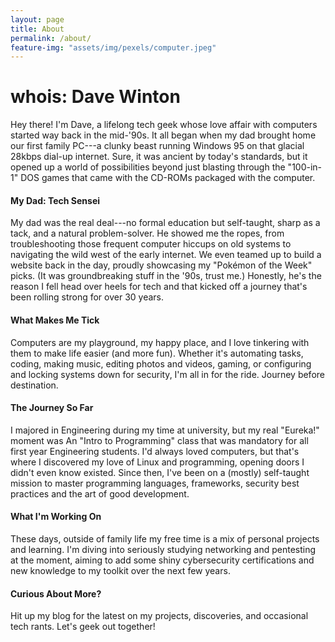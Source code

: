 ```yaml
---
layout: page
title: About 
permalink: /about/
feature-img: "assets/img/pexels/computer.jpeg"
---
```

# whois: Dave Winton 

Hey there! I\'m Dave, a lifelong tech geek whose love affair with
computers started way back in the mid-\'90s. It all began when my dad
brought home our first family PC---a clunky beast running Windows 95 on
that glacial 28kbps dial-up internet. Sure, it was ancient by today\'s
standards, but it opened up a world of possibilities beyond just
blasting through the \"100-in-1\" DOS games that came with the CD-ROMs
packaged with the computer.

#### My Dad: Tech Sensei

My dad was the real deal---no formal education but self-taught, sharp as
a tack, and a natural problem-solver. He showed me the ropes, from
troubleshooting those frequent computer hiccups on old systems to
navigating the wild west of the early internet. We even teamed up to
build a website back in the day, proudly showcasing my \"Pokémon of the
Week\" picks. (It was groundbreaking stuff in the \'90s, trust me.) Honestly, he\'s
the reason I fell head over heels for tech and that kicked off a journey
that\'s been rolling strong for over 30 years.

#### What Makes Me Tick

Computers are my playground, my happy place, and I love tinkering with them to make life
easier (and more fun). Whether it's automating tasks, coding,
making music, editing photos and videos, gaming, or configuring and locking systems
down for security, I'm all in for the ride. Journey before destination.

#### The Journey So Far

I majored in Engineering during my time at university, but my real
\"Eureka!\" moment was An \"Intro to Programming\" class that was
mandatory for all first year Engineering students. I'd always loved computers, but that's where I
discovered my love of Linux and programming, opening doors I didn't even
know existed. Since then, I've been on a (mostly) self-taught mission to master
programming languages, frameworks, security best practices and the art
of good development.

#### What I'm Working On

These days, outside of family life my free time is a mix of personal projects and learning. 
I'm diving into seriously studying networking and pentesting at the moment, aiming to add some shiny
cybersecurity certifications and new knowledge to my toolkit over the next few years. 

#### Curious About More?

Hit up my blog for the latest on my projects, discoveries, and
occasional tech rants. Let's geek out together!
